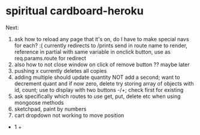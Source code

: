 # spiritual cardboard-heroku

Next:
1. ask how to reload any page that it's on, do I have to make special navs for each? :( currently redirects to /prints
    send in route name to render, reference in partial with same variable in onclick button, use as req.params.route for redirect
2. also how to not close window on click of remove button
    ?? maybe later
3. pushing x currently deletes all copies
4. adding multiple should update quantity NOT add a second; want to decrement quant and if now zero, delete
    try storing array of objects with id, count; use to display with two buttons -/+; check first for existing 
5. ask specifically which routes to use get, put, 
delete etc when using mongoose methods
6. sketchpad, paint by numbers
7. cart dropdown not working to move position

 - 1 +
